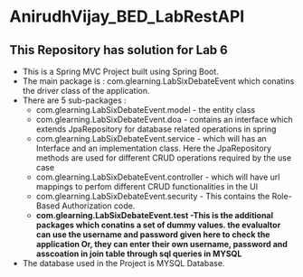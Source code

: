 # AnirudhVijay_BED_LabRestAPI
## This Repository has solution for Lab 6
* This is a Spring MVC Project built using Spring Boot.
* The main package is : com.glearning.LabSixDebateEvent which conatins the driver class of the application.
* There are 5 sub-packages :
    * com.glearning.LabSixDebateEvent.model - the entity class
    * com.glearning.LabSixDebateEvent.doa - contains an interface which extends JpaRepository for database related operations in spring
    * com.glearning.LabSixDebateEvent.service - which will has an Interface and an implementation class. Here the JpaRepository methods are used for                                                               different CRUD operations required by the use case
    * com.glearning.LabSixDebateEvent.controller - which will have url mappings to perfom different CRUD functionalities in the UI
    * com.glearning.LabSixDebateEvent.security - This contains the Role-Based Authorization code.
    * **com.glearning.LabSixDebateEvent.test -This is the additional packages which conatins a set of dummy values. the evalualtor can use the username and 
                                               password given here to check the application Or, they can enter their own username, password and asscoation in join table through sql queries in MYSQL**
* The database used in the Project is MYSQL Database.

